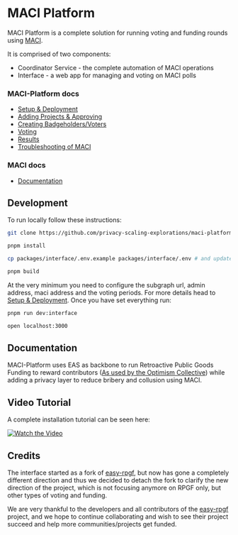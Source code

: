 # MACI Platform

MACI Platform is a complete solution for running voting and funding rounds using [MACI](https://maci.pse.dev).

It is comprised of two components:

- Coordinator Service - the complete automation of MACI operations
- Interface - a web app for managing and voting on MACI polls

### MACI-Platform docs

- [Setup & Deployment](./docs/01_setup.md)
- [Adding Projects & Approving](./docs/02_adding_projects.md)
- [Creating Badgeholders/Voters](./docs/03_creating_badgeholders.md)
- [Voting](./docs/04_voting.md)
- [Results](./docs/05_results.md)
- [Troubleshooting of MACI](./docs/06_maci_troubleshooting.md)

### MACI docs

- [Documentation](https://maci.pse.dev/docs/introduction)

## Development

To run locally follow these instructions:

```sh
git clone https://github.com/privacy-scaling-explorations/maci-platform

pnpm install

cp packages/interface/.env.example packages/interface/.env # and update .env variables

pnpm build

```

At the very minimum you need to configure the subgraph url, admin address, maci address and the voting periods. For more details head to [Setup & Deployment](./docs/01_setup.md). Once you have set everything run:

```sh
pnpm run dev:interface

open localhost:3000
```

## Documentation

MACI-Platform uses EAS as backbone to run Retroactive Public Goods Funding to reward contributors ([As used by the Optimism Collective](https://community.optimism.io/citizens-house/how-retro-funding-works)) while adding a privacy layer to reduce bribery and collusion using MACI.

## Video Tutorial

A complete installation tutorial can be seen here:

[![Watch the Video](https://img.youtube.com/vi/86VBbO1E4Vk/0.jpg)](https://www.youtube.com/watch?v=86VBbO1E4Vk)

## Credits

The interface started as a fork of [easy-rpgf](https://github.com/gitcoinco/easy-retro-pgf), but now has gone a completely different direction and thus we decided to detach the fork to clarify the new direction of the project, which is not focusing anymore on RPGF only, but other types of voting and funding.

We are very thankful to the developers and all contributors of the [easy-rpgf](https://github.com/gitcoinco/easy-retro-pgf) project, and we hope to continue collaborating and wish to see their project succeed and help more communities/projects get funded.
